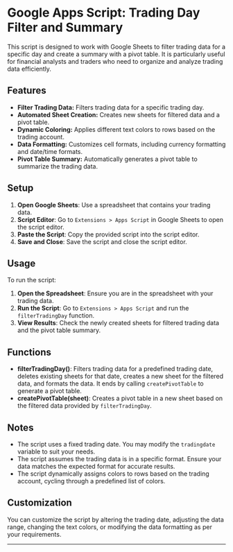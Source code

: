 # Google Apps Script: Trading Day Filter and Summary

This script is designed to work with Google Sheets to filter trading data for a specific day and create a summary with a pivot table. It is particularly useful for financial analysts and traders who need to organize and analyze trading data efficiently.

## Features

- **Filter Trading Data:** Filters trading data for a specific trading day.
- **Automated Sheet Creation:** Creates new sheets for filtered data and a pivot table.
- **Dynamic Coloring:** Applies different text colors to rows based on the trading account.
- **Data Formatting:** Customizes cell formats, including currency formatting and date/time formats.
- **Pivot Table Summary:** Automatically generates a pivot table to summarize the trading data.

## Setup

1. **Open Google Sheets**: Use a spreadsheet that contains your trading data.
2. **Script Editor**: Go to `Extensions > Apps Script` in Google Sheets to open the script editor.
3. **Paste the Script**: Copy the provided script into the script editor.
4. **Save and Close**: Save the script and close the script editor.

## Usage

To run the script:

1. **Open the Spreadsheet**: Ensure you are in the spreadsheet with your trading data.
2. **Run the Script**: Go to `Extensions > Apps Script` and run the `filterTradingDay` function.
3. **View Results**: Check the newly created sheets for filtered trading data and the pivot table summary.

## Functions

- **filterTradingDay()**: Filters trading data for a predefined trading date, deletes existing sheets for that date, creates a new sheet for the filtered data, and formats the data. It ends by calling `createPivotTable` to generate a pivot table.
- **createPivotTable(sheet)**: Creates a pivot table in a new sheet based on the filtered data provided by `filterTradingDay`.

## Notes

- The script uses a fixed trading date. You may modify the `tradingdate` variable to suit your needs.
- The script assumes the trading data is in a specific format. Ensure your data matches the expected format for accurate results.
- The script dynamically assigns colors to rows based on the trading account, cycling through a predefined list of colors.

## Customization

You can customize the script by altering the trading date, adjusting the data range, changing the text colors, or modifying the data formatting as per your requirements.

---
